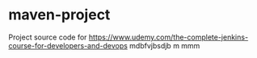 # maven-project
Project source code for https://www.udemy.com/the-complete-jenkins-course-for-developers-and-devops
mdbfvjbsdjb
m mmm
